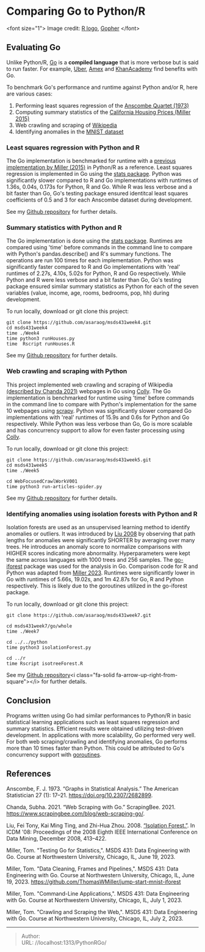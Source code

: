 # Comparing Go to Python/R

&lt;font size=&#34;1&#34;&gt; Image credit: [R logo](https://www.r-project.org/logo/), [Gopher](https://go.dev/doc/gopher/README) &lt;/font&gt;

## Evaluating Go

Unlike Python/R, [Go](https://go.dev/) is a **compiled language** that is more verbose but is said to run faster. For example, [Uber](https://github.com/uber-go/guide), [Amex](https://go.dev/solutions/americanexpress) and [KhanAcademy](https://blog.khanacademy.org/half-a-million-lines-of-go/) find benefits with Go. 

To benchmark Go&#39;s performance and runtime against Python and/or R, here are various cases:

1. Performing least squares regression of the [Anscombe Quartet (1973)](https://www.sjsu.edu/faculty/gerstman/StatPrimer/anscombe1973.pdf)
2. Computing summary statistics of the [California Housing Prices (Miller 2015)](https://github.com/mtpa/mtpa/tree/master/MTPA_Chapter_10)
3. Web crawling and scraping of [Wikipedia](https://en.wikipedia.org/)
4. Identifying anomalies in the [MNIST dataset](http://yann.lecun.com/exdb/mnist/)

### Least squares regression with Python and R
The Go implementation is benchmarked for runtime with a [previous implementation by Miller (2015)](https://github.com/mtpa/mtpa/tree/master/MTPA_Chapter_1) in Python/R as a reference. Least squares regression is implemented in Go using the [stats package](https://github.com/montanaflynn/stats). Python was significantly slower compared to R and Go implementations with runtimes of 1.36s, 0.04s, 0.173s for Python, R and Go. While R was less verbose and a bit faster than Go, Go&#39;s testing package ensured identitcal least squares coefficients of 0.5 and 3 for each Anscombe dataset during development.

See my [Github repository](https://github.com/asaraog/msds431week2) for further details.

### Summary statistics with Python and R

The Go implementation is done using the [stats package](https://github.com/montanaflynn/stats). Runtimes are compared using &#39;time&#39; before commands in the command line to compare with Python&#39;s pandas.describe() and R&#39;s summary functions. The operations are run 100 times for each implementation. Python was significantly faster compared to R and Go implementations with &#39;real&#39; runtimes of 2.27s, 4.10s, 5.02s for Python, R and Go respectively. While Python and R were less verbose and a bit faster than Go, Go&#39;s testing package ensured similar summary statistics as Python for each of the seven variables (value, income, age, rooms, bedrooms, pop, hh) during development.

To run locally, download or git clone this project:
```
git clone https://github.com/asaraog/msds431week4.git
cd msds431week4
time ./Week4
time python3 runHouses.py 
time  Rscript runHouses.R
```

See my [Github repository](https://github.com/asaraog/msds431week4) for further details.

### Web crawling and scraping with Python
This project implemented web crawling and scraping of Wikipedia [(described by Chanda 2021)](https://www.scrapingbee.com/blog/web-scraping-go/#building-a-basic-scraper) webpages in Go using [Colly](https://go-colly.org/). The Go implementation is benchmarked for runtime using &#39;time&#39; before commands in the command line to compare with Python&#39;s implementation for the same 10 webpages using [scrapy](https://github.com/scrapy/scrapy). Python was significantly slower compared Go implementations with &#39;real&#39; runtimes of 15.9s and 0.6s for Python and Go respectively. While Python was less verbose than Go, Go is more scalable and has concurrency support to allow for even faster processing using [Colly](https://go-colly.org/docs/examples/parallel/).

To run locally, download or git clone this project:
```
git clone https://github.com/asaraog/msds431week5.git
cd msds431week5
time ./Week5

cd WebFocusedCrawlWorkV001
time python3 run-articles-spider.py
```

See my [Github repository](https://github.com/asaraog/msds431week5) for further details.

### Identifying anomalies using isolation forests with Python and R

Isolation forests are used as an unsupervised learning method to identify anomalies or outliers. It was introduced by [Liu 2008](https://cs.nju.edu.cn/zhouzh/zhouzh.files/publication/icdm08b.pdf) by observing that path lengths for anomalies were significantly SHORTER by averaging over many trees. He introduces an anomaly score to normalize comparisons with HIGHER scores indicating more abnormality. Hyperparameters were kept the same across languages with 1000 trees and 256 samples. The [go-iforest](https://github.com/e-XpertSolutions/go-iforest) package was used for the analysis in Go. Comparison code for R and Python was adapted from [Miller 2023](https://github.com/ThomasWMiller/jump-start-mnist-iforest).
Runtimes were significantly lower in Go with runtimes of 5.66s, 19.02s, and 1m 42.87s for Go, R and Python respectively. This is likely due to the goroutines utilized in the go-iforest package.

To run locally, download or git clone this project:
```
git clone https://github.com/asaraog/msds431week7.git

cd msds431week7/go/whole
time ./Week7

cd ../../python
time python3 isolationForest.py

cd ../r
time Rscript isotreeForest.R
```

See my [Github repository](https://github.com/asaraog/msds431week7)&lt;i class=&#34;fa-solid fa-arrow-up-right-from-square&#34;&gt;&lt;/i&gt; for further details.

## Conclusion

Programs written using Go had similar performances to Python/R in basic statistical learning applications such as least squares regression and summary statistics. Efficient results were obtained utilizing test-driven development. In applications with more scalability, Go performed very well. For both web scraping/crawling and identifying anomalies, Go performs more than 10 times faster than Python. This could be attributed to Go&#39;s concurrency support with [goroutines](/Goroutines).

## References

Anscombe, F. J. 1973. “Graphs in Statistical Analysis.” The American Statistician 27 (1): 17–21. https://doi.org/10.2307/2682899.

Chanda, Subha. 2021. “Web Scraping with Go.” ScrapingBee. 2021. https://www.scrapingbee.com/blog/web-scraping-go/. 

Liu, Fei Tony, Kai Ming Ting, and Zhi-Hua Zhou. 2008. [“Isolation Forest.”](https://cs.nju.edu.cn/zhouzh/zhouzh.files/publication/icdm08b.pdf). In ICDM &#39;08: Proceedings of the 2008 Eighth IEEE International Conference on Data Mining, December 2008, 413–422.

Miller, Tom. &#34;Testing Go for Statistics,&#34;. MSDS 431: Data Engineering with Go. Course at Northwestern University, Chicago, IL, June 19, 2023.

Miller, Tom. &#34;Data Cleaning, Frames and Pipelines,&#34;. MSDS 431: Data Engineering with Go. Course at Northwestern University, Chicago, IL, June 19, 2023. https://github.com/ThomasWMiller/jump-start-mnist-iforest

Miller, Tom. &#34;Command-Line Applications,&#34;. MSDS 431: Data Engineering with Go. Course at Northwestern University, Chicago, IL, July 1, 2023.

Miller, Tom. &#34;Crawling and Scraping the Web,&#34;. MSDS 431: Data Engineering with Go. Course at Northwestern University, Chicago, IL, July 2, 2023.




---

> Author:   
> URL: //localhost:1313/PythonRGo/  


